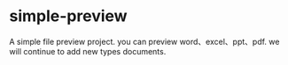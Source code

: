 # simple-preview
A simple file preview project. you can preview word、excel、ppt、pdf. we will continue to add new types documents.

